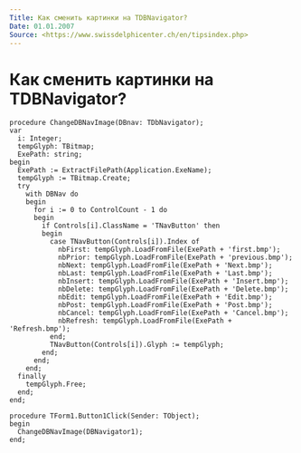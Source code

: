 ```yaml
---
Title: Как сменить картинки на TDBNavigator?
Date: 01.01.2007
Source: <https://www.swissdelphicenter.ch/en/tipsindex.php>
---
```



Как сменить картинки на TDBNavigator?
=====================================

    procedure ChangeDBNavImage(DBnav: TDbNavigator);
    var
      i: Integer;
      tempGlyph: TBitmap;
      ExePath: string;
    begin
      ExePath := ExtractFilePath(Application.ExeName);
      tempGlyph := TBitmap.Create;
      try
        with DBNav do
        begin
          for i := 0 to ControlCount - 1 do
          begin
            if Controls[i].ClassName = 'TNavButton' then
            begin
              case TNavButton(Controls[i]).Index of
                nbFirst: tempGlyph.LoadFromFile(ExePath + 'first.bmp');
                nbPrior: tempGlyph.LoadFromFile(ExePath + 'previous.bmp');
                nbNext: tempGlyph.LoadFromFile(ExePath + 'Next.bmp');
                nbLast: tempGlyph.LoadFromFile(ExePath + 'Last.bmp');
                nbInsert: tempGlyph.LoadFromFile(ExePath + 'Insert.bmp');
                nbDelete: tempGlyph.LoadFromFile(ExePath + 'Delete.bmp');
                nbEdit: tempGlyph.LoadFromFile(ExePath + 'Edit.bmp');
                nbPost: tempGlyph.LoadFromFile(ExePath + 'Post.bmp');
                nbCancel: tempGlyph.LoadFromFile(ExePath + 'Cancel.bmp');
                nbRefresh: tempGlyph.LoadFromFile(ExePath + 'Refresh.bmp');
              end;
              TNavButton(Controls[i]).Glyph := tempGlyph;
            end;
          end;
        end;
      finally
        tempGlyph.Free;
      end;
    end;
     
    procedure TForm1.Button1Click(Sender: TObject);
    begin
      ChangeDBNavImage(DBNavigator1);
    end;

